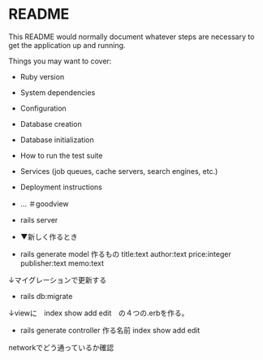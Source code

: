 # README

This README would normally document whatever steps are necessary to get the
application up and running.

Things you may want to cover:

* Ruby version

* System dependencies

* Configuration

* Database creation

* Database initialization

* How to run the test suite

* Services (job queues, cache servers, search engines, etc.)

* Deployment instructions

* ...
＃goodview


* rails server


* ▼新しく作るとき

* rails generate model 作るもの title:text author:text price:integer publisher:text memo:text

↓マイグレーションで更新する

* rails db:migrate

↓viewに　index show add edit　の４つの.erbを作る。

* rails generate controller 作る名前 index show add edit


 networkでどう通っているか確認

